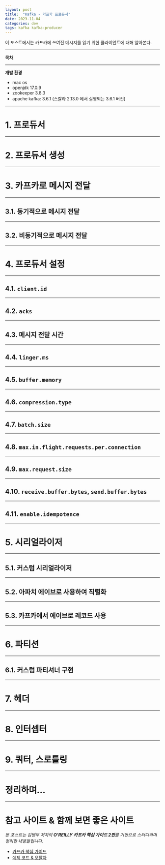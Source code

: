 ```yaml
---
layout: post
title:  "Kafka - 카프카 프로듀서"
date: 2023-11-04
categories: dev
tags: kafka kafka-producer
---
```


이 포스트에서는 카프카에 쓰여진 메시지를 읽기 위한 클라이언트에 대해 알아본다.

---

**목차**


---

**개발 환경**

- mac os
- openjdk 17.0.9
- zookeeper 3.8.3
- apache kafka: 3.6.1 (스칼라 2.13.0 에서 실행되는 3.6.1 버전)

---

# 1. 프로듀서

---

# 2. 프로듀서 생성

---

# 3. 카프카로 메시지 전달

---

## 3.1. 동기적으로 메시지 전달

---

## 3.2. 비동기적으로 메시지 전달

---

# 4. 프로듀서 설정

---

## 4.1. `client.id`

---

## 4.2. `acks`

---

## 4.3. 메시지 전달 시간

---

## 4.4. `linger.ms`

---

## 4.5. `buffer.memory`

---

## 4.6. `compression.type`

---

## 4.7. `batch.size`

---

## 4.8. `max.in.flight.requests.per.connection`

---

## 4.9. `max.request.size`

---

## 4.10. `receive.buffer.bytes`, `send.buffer.bytes`

---

## 4.11. `enable.idempotence`

---

# 5. 시리얼라이저

---

## 5.1. 커스텀 시리얼라이저

---

## 5.2. 아파치 에이브로 사용하여 직렬화

---

## 5.3. 카프카에서 에이브로 레코드 사용

---

# 6. 파티션

---

## 6.1. 커스텀 파티셔너 구현

---

# 7. 헤더

---

# 8. 인터셉터

---

# 9. 쿼터, 스로틀링

---

# 정리하며...

---

# 참고 사이트 & 함께 보면 좋은 사이트

*본 포스트는 김병부 저자의 **O'REILLY 카프카 핵심 가이드 2판**를 기반으로 스터디하며 정리한 내용들입니다.*

* [카프카 핵심 가이드](https://www.yes24.com/Product/Goods/118397432)
* [예제 코드 & 오탈자](https://dongjinleekr.github.io/kafka-the-definitive-guide-v2/)
